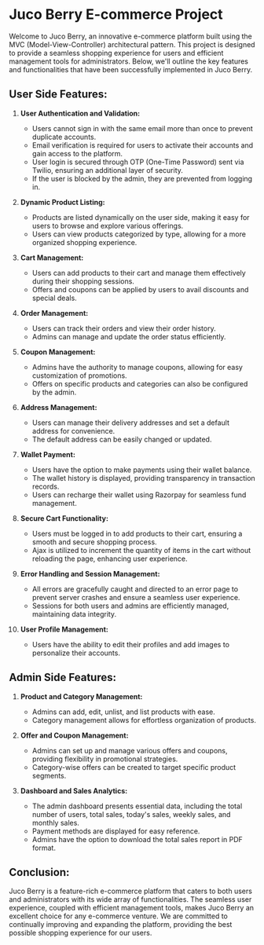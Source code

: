 # Juco Berry E-commerce Project

Welcome to Juco Berry, an innovative e-commerce platform built using the MVC (Model-View-Controller) architectural pattern. This project is designed to provide a seamless shopping experience for users and efficient management tools for administrators. Below, we'll outline the key features and functionalities that have been successfully implemented in Juco Berry.

## User Side Features:

1. **User Authentication and Validation:**
   - Users cannot sign in with the same email more than once to prevent duplicate accounts.
   - Email verification is required for users to activate their accounts and gain access to the platform.
   - User login is secured through OTP (One-Time Password) sent via Twilio, ensuring an additional layer of security.
   - If the user is blocked by the admin, they are prevented from logging in.

2. **Dynamic Product Listing:**
   - Products are listed dynamically on the user side, making it easy for users to browse and explore various offerings.
   - Users can view products categorized by type, allowing for a more organized shopping experience.

3. **Cart Management:**
   - Users can add products to their cart and manage them effectively during their shopping sessions.
   - Offers and coupons can be applied by users to avail discounts and special deals.

4. **Order Management:**
   - Users can track their orders and view their order history.
   - Admins can manage and update the order status efficiently.

5. **Coupon Management:**
   - Admins have the authority to manage coupons, allowing for easy customization of promotions.
   - Offers on specific products and categories can also be configured by the admin.

6. **Address Management:**
   - Users can manage their delivery addresses and set a default address for convenience.
   - The default address can be easily changed or updated.

7. **Wallet Payment:**
   - Users have the option to make payments using their wallet balance.
   - The wallet history is displayed, providing transparency in transaction records.
   - Users can recharge their wallet using Razorpay for seamless fund management.

8. **Secure Cart Functionality:**
   - Users must be logged in to add products to their cart, ensuring a smooth and secure shopping process.
   - Ajax is utilized to increment the quantity of items in the cart without reloading the page, enhancing user experience.

9. **Error Handling and Session Management:**
   - All errors are gracefully caught and directed to an error page to prevent server crashes and ensure a seamless user experience.
   - Sessions for both users and admins are efficiently managed, maintaining data integrity.

10. **User Profile Management:**
    - Users have the ability to edit their profiles and add images to personalize their accounts.

## Admin Side Features:

1. **Product and Category Management:**
   - Admins can add, edit, unlist, and list products with ease.
   - Category management allows for effortless organization of products.

2. **Offer and Coupon Management:**
   - Admins can set up and manage various offers and coupons, providing flexibility in promotional strategies.
   - Category-wise offers can be created to target specific product segments.

3. **Dashboard and Sales Analytics:**
   - The admin dashboard presents essential data, including the total number of users, total sales, today's sales, weekly sales, and monthly sales.
   - Payment methods are displayed for easy reference.
   - Admins have the option to download the total sales report in PDF format.

## Conclusion:

Juco Berry is a feature-rich e-commerce platform that caters to both users and administrators with its wide array of functionalities. The seamless user experience, coupled with efficient management tools, makes Juco Berry an excellent choice for any e-commerce venture. We are committed to continually improving and expanding the platform, providing the best possible shopping experience for our users.


 
